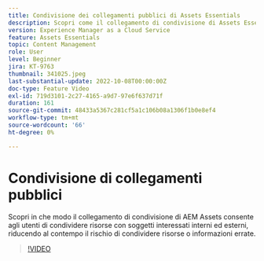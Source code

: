 ```yaml
---
title: Condivisione dei collegamenti pubblici di Assets Essentials
description: Scopri come il collegamento di condivisione di Assets Essentials consente agli utenti di condividere risorse con soggetti interessati interni ed esterni, riducendo al contempo il rischio di condividere risorse errate ... (Le descrizioni devono essere comprese tra 60 e 160 caratteri)
version: Experience Manager as a Cloud Service
feature: Assets Essentials
topic: Content Management
role: User
level: Beginner
jira: KT-9763
thumbnail: 341025.jpeg
last-substantial-update: 2022-10-08T00:00:00Z
doc-type: Feature Video
exl-id: 719d3101-2c27-4165-a9d7-97e6f637d71f
duration: 161
source-git-commit: 48433a5367c281cf5a1c106b08a1306f1b0e8ef4
workflow-type: tm+mt
source-wordcount: '66'
ht-degree: 0%

---
```


# Condivisione di collegamenti pubblici

Scopri in che modo il collegamento di condivisione di AEM Assets consente agli utenti di condividere risorse con soggetti interessati interni ed esterni, riducendo al contempo il rischio di condividere risorse o informazioni errate.

>[!VIDEO](https://video.tv.adobe.com/v/341025?quality=12&learn=on)
